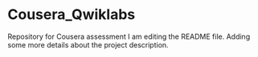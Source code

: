 # Cousera_Qwiklabs
Repository for  Cousera  assessment
I am editing the README file. Adding some more details about the project description.

